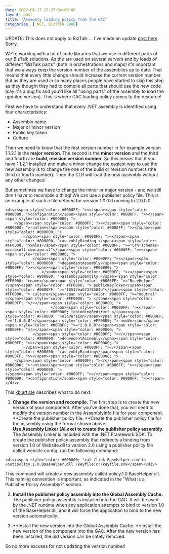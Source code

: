 ```yaml
---
date: 2007-01-17 17:27:04+00:00
layout: post
title: "Assembly loading policy from the GAC"
categories: [.NET, BizTalk 2006]
---
```


UPDATE: This does not apply to BizTalk ... I've made an update [post here](http://richardhallgren.com/blog/?p=51). Sorry.

We're working with a lot of code libraries that we use in different parts of our BizTalk solutions. As the are used on several servers and by loads of different "BizTalk parts" (both in orchestrations and maps) it's important that we always keep the version number of the assemblies up to date. That means that every little change should increase the current version number. But as they are used in so many places people have started to skip this step as they thought they had to compile all parts that should use the new code (say it's a bug fix and you'd like all "using parts" of the assembly to load the updated version). This is where GAC loading policy comes to the resource!

First we have to understand that every .NET assembly is identified using four characteristics: 

  * Assembly name  
  * Major or minor version  
  * Public key token  
  * Culture

Then we need to know that the first version number in for example version 1.1.2.1 is the **major version**. The second is the **minor version** and the third and fourth are **build, revision version number**. So this means that if you have 1.1.2.1 installed and make a minor change the easiest way to use the new assembly is to change the one of the build or revision numbers (the third or fourth number). Then the CLR will load the new assembly without any other changes!

But sometimes we have to change the minor or major version - and we still don't have to recompile a thing! We can use a publisher policy file. This is an example of such a file defined for version 1.0.0.0 moving to 2.0.0.0.
    
    <div><span style="color: #0000FF; "><</span><span style="color: #800000; ">configuration</span><span style="color: #0000FF; ">></span><span style="color: #000000; ">
        </span><span style="color: #0000FF; "><</span><span style="color: #800000; ">runtime</span><span style="color: #0000FF; ">></span><span style="color: #000000; ">
            </span><span style="color: #0000FF; "><</span><span style="color: #800000; ">assemblyBinding </span><span style="color: #FF0000; ">xmlns</span><span style="color: #0000FF; ">="urn:schemas-microsoft-com:asm.v1"</span><span style="color: #0000FF; ">></span><span style="color: #000000; ">
                </span><span style="color: #0000FF; "><</span><span style="color: #800000; ">dependentAssembly</span><span style="color: #0000FF; ">></span><span style="color: #000000; ">
                    </span><span style="color: #0000FF; "><</span><span style="color: #800000; ">assemblyIdentity </span><span style="color: #FF0000; ">name</span><span style="color: #0000FF; ">="BaseHelper"</span><span style="color: #FF0000; "> publicKeyToken</span><span style="color: #0000FF; ">="18517ea673f8584b"</span><span style="color: #FF0000; "> culture</span><span style="color: #0000FF; ">="neutral"</span><span style="color: #FF0000; "> </span><span style="color: #0000FF; ">/></span><span style="color: #000000; ">
                        </span><span style="color: #0000FF; "><</span><span style="color: #800000; ">bindingRedirect </span><span style="color: #FF0000; ">oldVersion</span><span style="color: #0000FF; ">="1.0.0.0"</span><span style="color: #FF0000; "> newVersion</span><span style="color: #0000FF; ">="2.0.0.0"</span><span style="color: #0000FF; ">/></span><span style="color: #000000; ">
                </span><span style="color: #0000FF; "></</span><span style="color: #800000; ">dependentAssembly</span><span style="color: #0000FF; ">></span><span style="color: #000000; ">
            </span><span style="color: #0000FF; "></</span><span style="color: #800000; ">assemblyBinding</span><span style="color: #0000FF; ">></span><span style="color: #000000; ">
        </span><span style="color: #0000FF; "></</span><span style="color: #800000; ">runtime</span><span style="color: #0000FF; ">></span><span style="color: #000000; ">
    </span><span style="color: #0000FF; "></</span><span style="color: #800000; ">configuration</span><span style="color: #0000FF; ">></span></div>




This [kb article](http://support.microsoft.com/kb/891030) describes what to do next:






  1. **Change the version and recompile.** The first step is to create the new version of your component. After you've done that, you will need to modify the version number in the AssemblyInfo file for your component.   
**Create the publisher policy file. **Create the publisher policy file for the assembly using the format shown above.   
**Use Assembly Linker (Al.exe) to create the publisher policy assembly.** The Assembly Linker is included with the .NET Framework SDK. To create the publisher policy assembly that redirects a binding from version 1.0 of Website.dll to version 2.0 using a publisher policy file called website.config, run the following command:   
  


    
    <div><span style="color: #000000; ">al /link:BaseHelper.config /out:policy.1.0.BaseHelper.dll /keyfile:c:\keyfile.snk</span></div>

This command will create a new assembly called policy.1.0.BaseHelper.dll. This naming convention is important, as indicated in the "What Is a Publisher Policy Assembly?" section.

  2. **Install the publisher policy assembly into the Global Assembly Cache.** The publisher policy assembly is installed into the GAC. It will be used by the .NET runtime when any application attempts to bind to version 1.0 of the BaseHelper.dll, and it will force the application to bind to the new version automatically.

  3. **Install the new version into the Global Assembly Cache. **Install the new version of the component into the GAC. After the new version has been installed, the old version can be safely removed. 



So no more excuses for not updating the version number!
